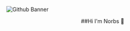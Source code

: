 ![Github Banner](https://github.com/user-attachments/assets/2ab9f023-43b1-4d27-b8c8-9a1a5e55a98d)
<p align="center">
 ##Hi I'm Norbs 👋
</p>

<!--
**Norezy/Norezy** is a ✨ _special_ ✨ repository because its `README.md` (this file) appears on your GitHub profile.

Here are some ideas to get you started:

- 🔭 I’m currently working on ...
- 🌱 I’m currently learning ...
- 👯 I’m looking to collaborate on ...
- 🤔 I’m looking for help with ...
- 💬 Ask me about ...
- 📫 How to reach me: ...
- 😄 Pronouns: ...
- ⚡ Fun fact: ...
-->
